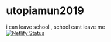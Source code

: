 # utopiamun2019
i can leave school , school cant leave me       
[![Netlify Status](https://api.netlify.com/api/v1/badges/b92266eb-faf2-449c-9a0a-9ecafc21c8b1/deploy-status)](https://app.netlify.com/sites/iumun2019/deploys)

